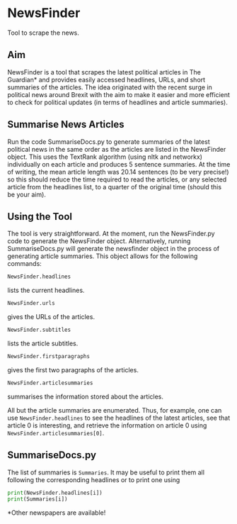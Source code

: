 # NewsFinder
Tool to scrape the news.

## Aim

NewsFinder is a tool that scrapes the latest political articles in The Guardian* and provides easily accessed headlines, URLs, and short summaries of the articles. The idea originated with the recent surge in political news around Brexit with the aim to make it easier and more efficient to check for political updates (in terms of headlines and article summaries).

## Summarise News Articles

Run the code SummariseDocs.py to generate summaries of the latest political news in the same order as the articles are listed in the NewsFinder object. This uses the TextRank algorithm (using nltk and networkx) individually on each article and produces 5 sentence summaries. At the time of writing, the mean article length was 20.14 sentences (to be very precise!) so this should reduce the time required to read the articles, or any selected article from the headlines list, to a quarter of the original time (should this be your aim).

## Using the Tool

The tool is very straightforward. At the moment, run the NewsFinder.py code to generate the NewsFinder object. Alternatively, running SummariseDocs.py will generate the newsfinder object in the process of generating article summaries. This object allows for the following commands:

```python
NewsFinder.headlines
```
lists the current headlines.

```python
NewsFinder.urls
```
gives the URLs of the articles.


```python
NewsFinder.subtitles
```
lists the article subtitles.


```python
NewsFinder.firstparagraphs
```
gives the first two paragraphs of the articles.


```python
NewsFinder.articlesummaries
```
summarises the information stored about the articles.

All but the article summaries are enumerated. Thus, for example, one can use `NewsFinder.headlines` to see the headlines of the latest articles, see that article 0 is interesting, and retrieve the information on article 0 using `NewsFinder.articlesummaries[0]`.

## SummariseDocs.py

The list of summaries is `Summaries`. It may be useful to print them all following the corresponding headlines or to print one using
```python
print(NewsFinder.headlines[i])
print(Summaries[i])
```


*Other newspapers are available!
